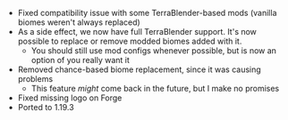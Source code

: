 - Fixed compatibility issue with some TerraBlender-based mods (vanilla biomes weren't always replaced)
- As a side effect, we now have full TerraBlender support. It's now possible to replace or remove modded biomes added with it.
  - You should still use mod configs whenever possible, but is now an option of you really want it
- Removed chance-based biome replacement, since it was causing problems
  - This feature *might* come back in the future, but I make no promises
- Fixed missing logo on Forge
- Ported to 1.19.3